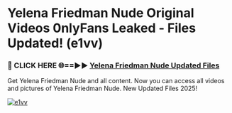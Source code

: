 # Yelena Friedman Nude Original Videos 0nlyFans Leaked - Files Updated! (e1vv)

<h3>🔴 CLICK HERE 🌐==►► <a href="https://tinyurl.com/52m3yx9h" rel="nofollow">Yelena Friedman Nude Updated Files</a></h3>

Get Yelena Friedman Nude and all content. Now you can access all videos and pictures of Yelena Friedman Nude. New Updated Files 2025!

[![e1vv](https://i.imgur.com/TnHtlc8.gif)](https://tinyurl.com/52m3yx9h)
